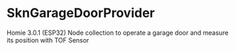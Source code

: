 # SknGarageDoorProvider
Homie 3.0.1 (ESP32) Node collection to operate a garage door and measure its position with TOF Sensor
